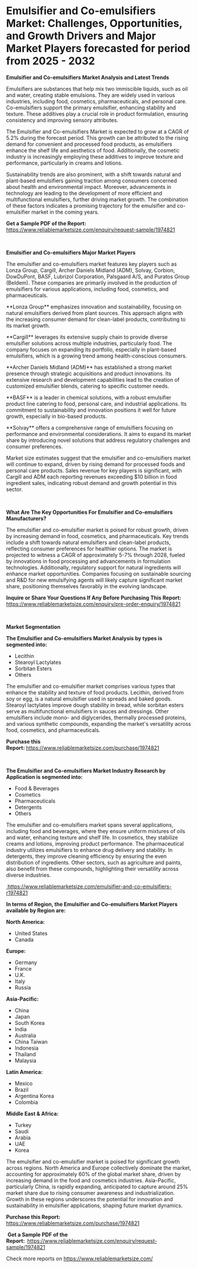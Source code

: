 <p><h1>Emulsifier and Co-emulsifiers Market: Challenges, Opportunities, and Growth Drivers and Major Market Players forecasted for period from 2025 - 2032</h1></p><p><strong>Emulsifier and Co-emulsifiers Market Analysis and Latest Trends</strong></p>
<p><p>Emulsifiers are substances that help mix two immiscible liquids, such as oil and water, creating stable emulsions. They are widely used in various industries, including food, cosmetics, pharmaceuticals, and personal care. Co-emulsifiers support the primary emulsifier, enhancing stability and texture. These additives play a crucial role in product formulation, ensuring consistency and improving sensory attributes.</p><p>The Emulsifier and Co-emulsifiers Market is expected to grow at a CAGR of 5.2% during the forecast period. This growth can be attributed to the rising demand for convenient and processed food products, as emulsifiers enhance the shelf life and aesthetics of food. Additionally, the cosmetic industry is increasingly employing these additives to improve texture and performance, particularly in creams and lotions. </p><p>Sustainability trends are also prominent, with a shift towards natural and plant-based emulsifiers gaining traction among consumers concerned about health and environmental impact. Moreover, advancements in technology are leading to the development of more efficient and multifunctional emulsifiers, further driving market growth. The combination of these factors indicates a promising trajectory for the emulsifier and co-emulsifier market in the coming years.</p></p>
<p><strong>Get a Sample PDF of the Report:&nbsp;</strong> <a href="https://www.reliablemarketsize.com/enquiry/request-sample/1974821?utm_campaign=1766&utm_medium=2&utm_source=Github&utm_content=ia&utm_term=04022025&utm_id=emulsifier-and-co-emulsifiers">https://www.reliablemarketsize.com/enquiry/request-sample/1974821</a></p>
<p>&nbsp;</p>
<p><strong>Emulsifier and Co-emulsifiers Major Market Players</strong></p>
<p><p>The emulsifier and co-emulsifiers market features key players such as Lonza Group, Cargill, Archer Daniels Midland (ADM), Solvay, Corbion, DowDuPont, BASF, Lubrizol Corporation, Palsgaard A/S, and Puratos Group (Beldem). These companies are primarily involved in the production of emulsifiers for various applications, including food, cosmetics, and pharmaceuticals.</p><p>**Lonza Group** emphasizes innovation and sustainability, focusing on natural emulsifiers derived from plant sources. This approach aligns with the increasing consumer demand for clean-label products, contributing to its market growth.</p><p>**Cargill** leverages its extensive supply chain to provide diverse emulsifier solutions across multiple industries, particularly food. The company focuses on expanding its portfolio, especially in plant-based emulsifiers, which is a growing trend among health-conscious consumers.</p><p>**Archer Daniels Midland (ADM)** has established a strong market presence through strategic acquisitions and product innovations. Its extensive research and development capabilities lead to the creation of customized emulsifier blends, catering to specific customer needs.</p><p>**BASF** is a leader in chemical solutions, with a robust emulsifier product line catering to food, personal care, and industrial applications. Its commitment to sustainability and innovation positions it well for future growth, especially in bio-based products.</p><p>**Solvay** offers a comprehensive range of emulsifiers focusing on performance and environmental considerations. It aims to expand its market share by introducing novel solutions that address regulatory challenges and consumer preferences.</p><p>Market size estimates suggest that the emulsifier and co-emulsifiers market will continue to expand, driven by rising demand for processed foods and personal care products. Sales revenue for key players is significant, with Cargill and ADM each reporting revenues exceeding $10 billion in food ingredient sales, indicating robust demand and growth potential in this sector.</p></p>
<p>&nbsp;</p>
<p><strong>What Are The Key Opportunities For Emulsifier and Co-emulsifiers Manufacturers?</strong></p>
<p><p>The emulsifier and co-emulsifier market is poised for robust growth, driven by increasing demand in food, cosmetics, and pharmaceuticals. Key trends include a shift towards natural emulsifiers and clean-label products, reflecting consumer preferences for healthier options. The market is projected to witness a CAGR of approximately 5-7% through 2028, fueled by innovations in food processing and advancements in formulation technologies. Additionally, regulatory support for natural ingredients will enhance market opportunities. Companies focusing on sustainable sourcing and R&D for new emulsifying agents will likely capture significant market share, positioning themselves favorably in the evolving landscape.</p></p>
<p><strong>Inquire or Share Your Questions If Any Before Purchasing This Report:</strong> <a href="https://www.reliablemarketsize.com/enquiry/pre-order-enquiry/1974821?utm_campaign=1766&utm_medium=2&utm_source=Github&utm_content=ia&utm_term=04022025&utm_id=emulsifier-and-co-emulsifiers">https://www.reliablemarketsize.com/enquiry/pre-order-enquiry/1974821</a></p>
<p>&nbsp;</p>
<p><strong>Market Segmentation</strong></p>
<p><strong>The Emulsifier and Co-emulsifiers Market Analysis by types is segmented into:</strong></p>
<p><ul><li>Lecithin</li><li>Stearoyl Lactylates</li><li>Sorbitan Esters</li><li>Others</li></ul></p>
<p><p>The emulsifier and co-emulsifier market comprises various types that enhance the stability and texture of food products. Lecithin, derived from soy or egg, is a natural emulsifier used in spreads and baked goods. Stearoyl lactylates improve dough stability in bread, while sorbitan esters serve as multifunctional emulsifiers in sauces and dressings. Other emulsifiers include mono- and diglycerides, thermally processed proteins, and various synthetic compounds, expanding the market's versatility across food, cosmetics, and pharmaceuticals.</p></p>
<p><strong>Purchase this Report:&nbsp;</strong><a href="https://www.reliablemarketsize.com/purchase/1974821?utm_campaign=1766&utm_medium=2&utm_source=Github&utm_content=ia&utm_term=04022025&utm_id=emulsifier-and-co-emulsifiers">https://www.reliablemarketsize.com/purchase/1974821</a></p>
<p>&nbsp;</p>
<p><strong>The Emulsifier and Co-emulsifiers Market Industry Research by Application is segmented into:</strong></p>
<p><ul><li>Food & Beverages</li><li>Cosmetics</li><li>Pharmaceuticals</li><li>Detergents</li><li>Others</li></ul></p>
<p><p>The emulsifier and co-emulsifiers market spans several applications, including food and beverages, where they ensure uniform mixtures of oils and water, enhancing texture and shelf life. In cosmetics, they stabilize creams and lotions, improving product performance. The pharmaceutical industry utilizes emulsifiers to enhance drug delivery and stability. In detergents, they improve cleaning efficiency by ensuring the even distribution of ingredients. Other sectors, such as agriculture and paints, also benefit from these compounds, highlighting their versatility across diverse industries.</p></p>
<p><a href="https://www.reliablemarketsize.com/emulsifier-and-co-emulsifiers-r1974821?utm_campaign=1766&utm_medium=2&utm_source=Github&utm_content=ia&utm_term=04022025&utm_id=emulsifier-and-co-emulsifiers">&nbsp;https://www.reliablemarketsize.com/emulsifier-and-co-emulsifiers-r1974821</a></p>
<p><strong>In terms of Region, the Emulsifier and Co-emulsifiers Market Players available by Region are:</strong></p>
<p>
    <p> <strong> North America: </strong>
        <ul>
            <li>United States</li>
            <li>Canada</li>
        </ul>
        </p> 
    <p> <strong> Europe: </strong>
        <ul>
            <li>Germany</li>
            <li>France</li>
            <li>U.K.</li>
            <li>Italy</li>
            <li>Russia</li>
        </ul>
        </p> 
    <p> <strong> Asia-Pacific: </strong>
        <ul>
            <li>China</li>
            <li>Japan</li>
            <li>South Korea</li>
            <li>India</li>
            <li>Australia</li>
            <li>China Taiwan</li>
            <li>Indonesia</li>
            <li>Thailand</li>
            <li>Malaysia</li>
        </ul>
        </p> 
    <p> <strong> Latin America: </strong>
        <ul>
            <li>Mexico</li>
            <li>Brazil</li>
            <li>Argentina Korea</li>
            <li>Colombia</li>
        </ul>
        </p> 
    <p> <strong> Middle East & Africa: </strong>
        <ul>
            <li>Turkey</li>
            <li>Saudi</li>
            <li>Arabia</li>
            <li>UAE</li>
            <li>Korea</li>
        </ul>
    </p>
    </p>
<p><p>The emulsifier and co-emulsifier market is poised for significant growth across regions. North America and Europe collectively dominate the market, accounting for approximately 60% of the global market share, driven by increasing demand in the food and cosmetics industries. Asia-Pacific, particularly China, is rapidly expanding, anticipated to capture around 25% market share due to rising consumer awareness and industrialization. Growth in these regions underscores the potential for innovation and sustainability in emulsifier applications, shaping future market dynamics.</p></p>
<p><strong>Purchase this Report: </strong><a href="https://www.reliablemarketsize.com/purchase/1974821?utm_campaign=1766&utm_medium=2&utm_source=Github&utm_content=ia&utm_term=04022025&utm_id=emulsifier-and-co-emulsifiers">https://www.reliablemarketsize.com/purchase/1974821</a></p>
<p>&nbsp;<strong>Get a Sample PDF of the Report:&nbsp;&nbsp;</strong><a href="https://www.reliablemarketsize.com/enquiry/request-sample/1974821?utm_campaign=1766&utm_medium=2&utm_source=Github&utm_content=ia&utm_term=04022025&utm_id=emulsifier-and-co-emulsifiers">https://www.reliablemarketsize.com/enquiry/request-sample/1974821</a></p>
<p><strong></strong></p>
<p>Check more reports on <a href="https://www.reliablemarketsize.com/?utm_campaign=1766&utm_medium=2&utm_source=Github&utm_content=ia&utm_term=04022025&utm_id=emulsifier-and-co-emulsifiers">https://www.reliablemarketsize.com/</a></p>